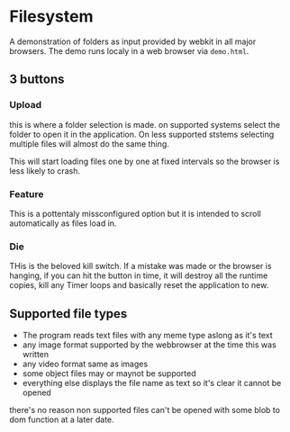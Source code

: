 # Filesystem
A demonstration of folders as input provided by webkit in all major browsers.
The demo runs localy in a web browser via `demo.html`.

## 3 buttons

### Upload
this is where a folder selection is made.
on supported systems select the folder to open it in the application.
On less supported ststems selecting multiple files will almost do the same thing.

This will start loading files one by one at fixed intervals so the browser is less likely to crash.

### Feature
This is a pottentaly missconfigured option but it is intended to scroll automatically as files load in.

### Die
THis is the beloved kill switch.
If a mistake was made or the browser is hanging,
if you can hit the button in time,
it will destroy all the runtime copies,
kill any Timer loops and basically reset the application to new.

## Supported file types

- The program reads text files with any meme type aslong as it's text
- any image format supported by the webbrowser at the time this was written
- any video format same as images
- some object files may or maynot be supported
- everything else displays the file name as text so it's clear it cannot be opened

there's no reason non supported files can't be opened with some blob to dom function at a later date.
